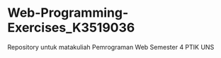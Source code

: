 # Web-Programming-Exercises_K3519036
Repository untuk matakuliah Pemrograman Web Semester 4 PTIK UNS
